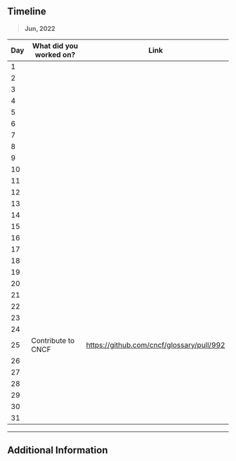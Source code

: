 ## Timeline

> **Jun, 2022**

|Day|What did you worked on?|Link|
|-------|------|--------|
|1|||
|2|||
|3|||
|4|||
|5|||
|6|||
|7|||
|8|||
|9|| |
|10|||
|11|||
|12|||
|13|||
|14|||
|15|||
|16|||
|17|||
|18|||
|19|||
|20|||
|21|||
|22|||
|23|||
|24|||
|25|Contribute to CNCF|https://github.com/cncf/glossary/pull/992|
|26|||
|27|||
|28|||
|29|||
|30|||
|31|||



---

## Additional Information
